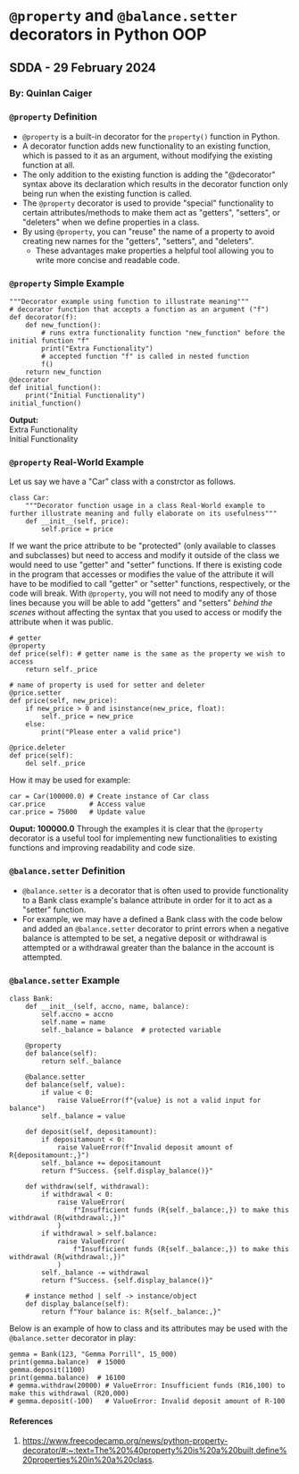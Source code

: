 # `@property` and `@balance.setter` decorators in Python OOP
## SDDA - 29 February 2024
### By: Quinlan Caiger

### `@property` Definition
- `@property` is a built-in decorator for the `property()` function in Python.
- A decorator function adds new functionality to an existing function, which is passed to it as an argument, without modifying the existing function at all.
- The only addition to the existing function is adding the "@decorator" syntax above its declaration which results in the decorator function only being run when the existing function is called.
- The `@property` decorator is used to provide "special" functionality to certain attributes/methods to make them act as "getters", "setters", or "deleters" when we define properties in a class.
- By using `@property`, you can "reuse" the name of a property to avoid creating new names for the "getters", "setters", and "deleters".
	- These advantages make properties a helpful tool allowing you to write more concise and readable code.

### `@property` Simple Example
```
"""Decorator example using function to illustrate meaning"""
# decorator function that accepts a function as an argument ("f")
def decorator(f):
    def new_function():
        # runs extra functionality function "new_function" before the initial function "f"
        print("Extra Functionality")
        # accepted function "f" is called in nested function
        f()
    return new_function
@decorator
def initial_function():
    print("Initial Functionality")
initial_function()
```

**Output:** <br>
Extra Functionality<br>
Initial Functionality

### `@property` Real-World Example
Let us say we have a "Car" class with a constrctor as follows.
```
class Car:
	"""Decorator function usage in a class Real-World example to further illustrate meaning and fully elaborate on its usefulness"""
	def __init__(self, price):
		self.price = price
```
If we want the price attribute to be "protected" (only available to classes and subclasses) but need to access and modify it outside of the class we would need to use "getter" and "setter" functions.
If there is existing code in the program that accesses or modifies the value of the attribute it will have to be modified to call "getter" or "setter" functions, respectively, or the code will break. 
With `@property`, you will not need to modify any of those lines because you will be able to add "getters" and "setters" *behind the scenes* without affecting the syntax that you used to access or modify the attribute when it was public.
```
# getter
@property
def price(self): # getter name is the same as the property we wish to access
	return self._price
 
# name of property is used for setter and deleter
@price.setter
def price(self, new_price):
	if new_price > 0 and isinstance(new_price, float):
		self._price = new_price
	else:
		print("Please enter a valid price")

@price.deleter
def price(self):
	del self._price
```

How it may be used for example:
```
car = Car(100000.0) # Create instance of Car class
car.price           # Access value
car.price = 75000   # Update value
```
**Ouput: 100000.0**
Through the examples it is clear that the `@property` decorator is a useful tool for implementing new functionalities to existing functions and improving readability and code size.


### `@balance.setter` Definition
- `@balance.setter` is a decorator that is often used to provide functionality to a Bank class example's balance attribute in order for it to act as a "setter" function.
- For example, we may have a defined a Bank class with the code below and added an `@balance.setter` decorator to print errors when a negative balance is attempted to be set, a negative deposit or withdrawal is attempted or a withdrawal greater than the balance in the account is attempted.

### `@balance.setter` Example
```
class Bank:
    def __init__(self, accno, name, balance):
        self.accno = accno
        self.name = name
        self._balance = balance  # protected variable

    @property
    def balance(self):
        return self._balance

    @balance.setter
    def balance(self, value):
        if value < 0:
            raise ValueError(f"{value} is not a valid input for balance")
        self._balance = value

    def deposit(self, depositamount):
        if depositamount < 0:
            raise ValueError(f"Invalid deposit amount of R{depositamount:,}")
        self._balance += depositamount
        return f"Success. {self.display_balance()}"

    def withdraw(self, withdrawal):
        if withdrawal < 0:
            raise ValueError(
                f"Insufficient funds (R{self._balance:,}) to make this withdrawal (R{withdrawal:,})"
            )
        if withdrawal > self.balance:
            raise ValueError(
                f"Insufficient funds (R{self._balance:,}) to make this withdrawal (R{withdrawal:,})"
            )
        self._balance -= withdrawal
        return f"Success. {self.display_balance()}"

    # instance method | self -> instance/object
    def display_balance(self):
        return f"Your balance is: R{self._balance:,}"
```
Below is an example of how to class and its attributes may be used with the `@balance.setter` decorator in play:
```
gemma = Bank(123, "Gemma Porrill", 15_000)
print(gemma.balance)  # 15000
gemma.deposit(1100)
print(gemma.balance)  # 16100
# gemma.withdraw(20000) # ValueError: Insufficient funds (R16,100) to make this withdrawal (R20,000)
# gemma.deposit(-100)   # ValueError: Invalid deposit amount of R-100
```

#### References
1. https://www.freecodecamp.org/news/python-property-decorator/#:~:text=The%20%40property%20is%20a%20built,define%20properties%20in%20a%20class.
